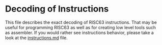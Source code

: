 # Decoding of Instructions

This file describes the exact decoding of RISC63 instructions. That may be useful for programming RISC63 as well as for creating low level tools such as assembler. If you would rather see instructions behavior, please take a look at the [instructions.md](instructions.md) file.
